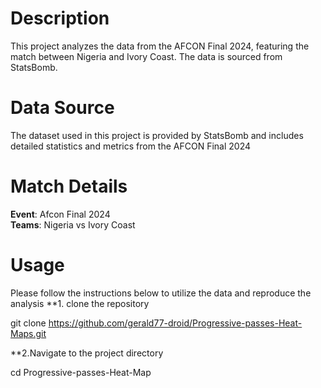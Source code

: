 # Description
This project analyzes the data from the AFCON Final 2024, featuring the match between Nigeria and Ivory Coast. The data is sourced from StatsBomb.

# Data Source
The dataset used in this project is provided by StatsBomb and includes detailed statistics and metrics from the AFCON Final 2024

# Match Details
**Event**: Afcon Final 2024<br>
**Teams**: Nigeria vs Ivory Coast
# Usage
Please follow the instructions below to utilize the data and reproduce the analysis
**1. clone the repository<br>

  git clone https://github.com/gerald77-droid/Progressive-passes-Heat-Maps.git<br>

**2.Navigate to the project directory<br>

  cd Progressive-passes-Heat-Map
